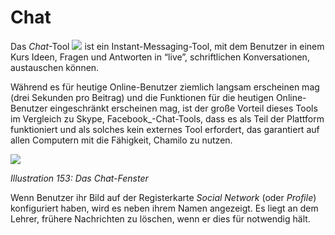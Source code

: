 # Chat

Das _Chat_-Tool ![](../../.gitbook/assets/graphics374.png) ist ein Instant-Messaging-Tool, mit dem Benutzer in einem Kurs Ideen, Fragen und Antworten in “live”, schriftlichen Konversationen, austauschen können.

Während es für heutige Online-Benutzer ziemlich langsam erscheinen mag \(drei Sekunden pro Beitrag\) und die Funktionen für die heutigen Online-Benutzer eingeschränkt erscheinen mag, ist der große Vorteil dieses Tools im Vergleich zu Skype, Facebook_-Chat-Tools, dass es als Teil der Plattform funktioniert und als solches kein externes Tool erfordert, das garantiert auf allen Computern mit die Fähigkeit, Chamilo zu nutzen.

![](../../.gitbook/assets/graphics280.png)

_Illustration 153: Das Chat-Fenster_

Wenn Benutzer ihr Bild auf der Registerkarte _Social Network_ \(oder _Profile_\) konfiguriert haben, wird es neben ihrem Namen angezeigt. Es liegt an dem Lehrer, frühere Nachrichten zu löschen, wenn er dies für notwendig hält.